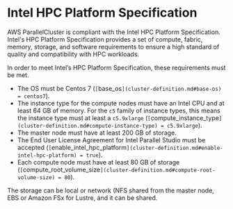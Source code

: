 # Intel HPC Platform Specification<a name="intel-hpc-platform-specification"></a>

AWS ParallelCluster is compliant with the Intel HPC Platform Specification\. Intel's HPC Platform Specification provides a set of compute, fabric, memory, storage, and software requirements to ensure a high standard of quality and compatibility with HPC workloads\.

In order to meet Intel’s HPC Platform Specification, these requirements must be met\.
+ The OS must be Centos 7 \(`[`base_os`](cluster-definition.md#base-os) = centos7`\)\.
+ The instance type for the compute nodes must have an Intel CPU and at least 64 GB of memory\. For the `c5` family of instance types, this means the instance type must at least a `c5.9xlarge` \(`[`compute_instance_type`](cluster-definition.md#compute-instance-type) = c5.9xlarge`\)\.
+ The master node must have at least 200 GB of storage\.
+ The End User License Agreement for Intel Parallel Studio must be accepted \(`[`enable_intel_hpc_platform`](cluster-definition.md#enable-intel-hpc-platform) = true`\)\.
+ Each compute node must have at least 80 GB of storage \(`[`compute_root_volume_size`](cluster-definition.md#compute-root-volume-size) = 80`\)\.

The storage can be local or network \(NFS shared from the master node, EBS or Amazon FSx for Lustre, and it can be shared\.